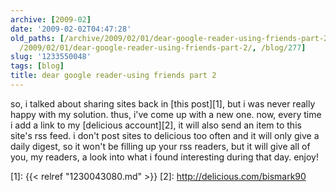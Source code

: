 ```yaml
---
archive: [2009-02]
date: '2009-02-02T04:47:28'
old_paths: [/archive/2009/02/01/dear-google-reader-using-friends-part-2.html, /wp/2009/02/01/dear-google-reader-using-friends-part-2/,
  /2009/02/01/dear-google-reader-using-friends-part-2/, /blog/277]
slug: '1233550048'
tags: [blog]
title: dear google reader-using friends part 2
---
```


so, i talked about sharing sites back in [this post][1], but i was never
really happy with my solution. thus, i've come up with a new one. now,
every time i add a link to my [delicious account][2], it will also send an
item to this site's rss feed. i don't post sites to delicious too often
and it will only give a daily digest, so it won't be filling up your rss
readers, but it will give all of you, my readers, a look into what i found
interesting during that day. enjoy!

[1]: {{< relref "1230043080.md" >}}
[2]: http://delicious.com/bismark90

